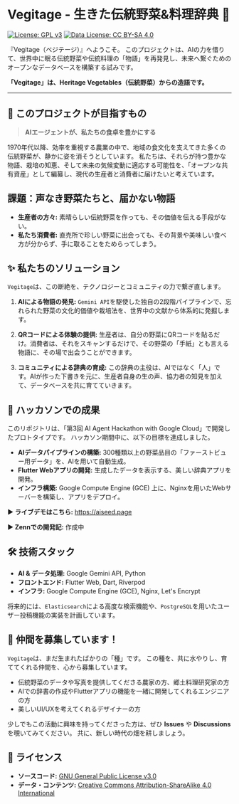 # Vegitage - 生きた伝統野菜&料理辞典 🌱

[![License: GPL v3](https://img.shields.io/badge/License-GPLv3-blue.svg)](https://www.gnu.org/licenses/gpl-3.0)
[![Data License: CC BY-SA 4.0](https://img.shields.io/badge/Data%20License-CC%20BY--SA%204.0-lightgrey.svg)](https://creativecommons.org/licenses/by-sa/4.0/)

『Vegitage（ベジテージ）』へようこそ。
このプロジェクトは、AIの力を借りて、世界中に眠る伝統野菜や伝統料理の「物語」を再発見し、未来へ繋ぐためのオープンなデータベースを構築する試みです。

**「Vegitage」は、Heritage Vegetables（伝統野菜）からの造語です。**

---

## 📖 このプロジェクトが目指すもの

> **AIエージェントが、私たちの食卓を豊かにする**

1970年代以降、効率を重視する農業の中で、地域の食文化を支えてきた多くの伝統野菜が、静かに姿を消そうとしています。
私たちは、それらが持つ豊かな物語、栽培の知恵、そして未来の気候変動に適応する可能性を、「オープンな共有資産」として編纂し、現代の生産者と消費者に届けたいと考えています。

## 課題：声なき野菜たちと、届かない物語

*   **生産者の方々:** 素晴らしい伝統野菜を作っても、その価値を伝える手段がない。
*   **私たち消費者:** 直売所で珍しい野菜に出会っても、その背景や美味しい食べ方が分からず、手に取ることをためらってしまう。

## ✨ 私たちのソリューション

`Vegitage`は、この断絶を、テクノロジーとコミュニティの力で繋ぎ直します。

1.  **AIによる物語の発見:**
    `Gemini API`を駆使した独自の2段階パイプラインで、忘れられた野菜の文化的価値や栽培法を、世界中の文献から体系的に発掘します。

2.  **QRコードによる体験の提供:**
    生産者は、自分の野菜にQRコードを貼るだけ。消費者は、それをスキャンするだけで、その野菜の「手紙」とも言える物語に、その場で出会うことができます。

3.  **コミュニティによる辞典の育成:**
    この辞典の主役は、AIではなく「人」です。AIが作った下書きを元に、生産者自身の生の声、協力者の知見を加えて、データベースを共に育てていきます。

## 🚀 ハッカソンでの成果

このリポジトリは、「第3回 AI Agent Hackathon with Google Cloud」で開発したプロトタイプです。
ハッカソン期間中に、以下の目標を達成しました。

*   **AIデータパイプラインの構築:** 300種類以上の野菜品目の「ファーストビュー用データ」を、AIを用いて自動生成。
*   **Flutter Webアプリの開発:** 生成したデータを表示する、美しい辞典アプリを開発。
*   **インフラ構築:** Google Compute Engine (GCE) 上に、Nginxを用いたWebサーバーを構築し、アプリをデプロイ。

**▶ ライブデモはこちら:**
https://aiseed.page

**▶ Zennでの開発記:**
作成中

## 🛠️ 技術スタック

*   **AI & データ処理:** Google Gemini API, Python
*   **フロントエンド:** Flutter Web, Dart, Riverpod
*   **インフラ:** Google Compute Engine (GCE), Nginx, Let's Encrypt

将来的には、`Elasticsearch`による高度な検索機能や、`PostgreSQL`を用いたユーザー投稿機能の実装を計画しています。

## 🤝 仲間を募集しています！

`Vegitage`は、まだ生まれたばかりの「種」です。
この種を、共に水やりし、育ててくれる仲間を、心から募集しています。

*   伝統野菜のデータや写真を提供してくださる農家の方、郷土料理研究家の方
*   AIでの辞書の作成やFlutterアプリの機能を一緒に開発してくれるエンジニアの方
*   美しいUI/UXを考えてくれるデザイナーの方

少しでもこの活動に興味を持ってくださった方は、ぜひ **Issues** や **Discussions** を覗いてみてください。
共に、新しい時代の畑を耕しましょう。

## 📜 ライセンス

*   **ソースコード:** [GNU General Public License v3.0](LICENSE.code)
*   **データ・コンテンツ:** [Creative Commons Attribution-ShareAlike 4.0 International](LICENSE.data)